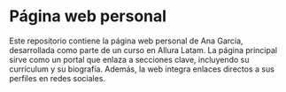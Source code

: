 # Página web personal

Este repositorio contiene la página web personal de Ana García, desarrollada como parte de un curso en Allura Latam. La página principal sirve como un portal que enlaza a secciones clave, incluyendo su currículum y su biografía. Además, la web integra enlaces directos a sus perfiles en redes sociales.

